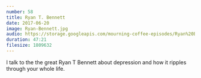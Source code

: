 ```yaml
---
number: 58
title: Ryan T. Bennett
date: 2017-06-20
image: Ryan-Bennett.jpg
audio: https://storage.googleapis.com/mourning-coffee-episodes/Ryan%20Bennett%20Release.mp3
duration: 47:21
filesize: 1809632
---
```


I talk to the the great Ryan T Bennett about depression and how it ripples through your whole life.
